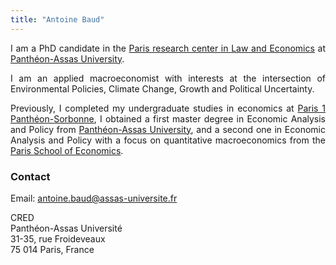 ```yaml
---
title: "Antoine Baud"
---
```


<div style="text-align: justify;" markdown="1">

I am a PhD candidate in the [Paris research center in Law and Economics](https://cred.u-paris2.fr) at [Panthéon-Assas University](https://www.assas-universite.fr/fr).

I am an applied macroeconomist with interests at the intersection of Environmental Policies, Climate Change, Growth and Political Uncertainty.

Previously, I completed my undergraduate studies in economics at [Paris 1 Panthéon-Sorbonne](https://economie.pantheonsorbonne.fr/), I obtained a first master degree in Economic Analysis and Policy from [Panthéon-Assas University](https://www.assas-universite.fr/fr/formations/offre-de-formation/master-analyse-politique-economique-ape-parcours-recherches-en), and a second one in Economic Analysis and Policy with a focus on quantitative macroeconomics from the [Paris School of Economics](https://www.parisschoolofeconomics.eu/formation/masters/master-analyse-et-politique-economiques/).

</div>

### Contact

Email: [antoine.baud@assas-universite.fr](mailto:antoine.baud@assas-universite.fr)  

CRED  
Panthéon-Assas Université  
31-35, rue Froideveaux  \
75 014 Paris, France
